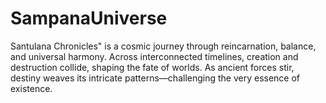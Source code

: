 # SampanaUniverse
Santulana Chronicles" is a cosmic journey through reincarnation, balance, and universal harmony. Across interconnected timelines, creation and destruction collide, shaping the fate of worlds. As ancient forces stir, destiny weaves its intricate patterns—challenging the very essence of existence.

